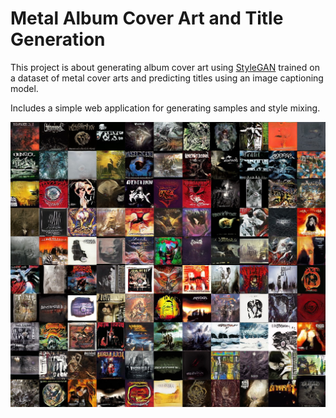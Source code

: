 # Metal Album Cover Art and Title Generation

This project is about generating album cover art using [StyleGAN](https://github.com/NVlabs/stylegan) trained on a dataset of metal cover arts and predicting titles using an image captioning model.

Includes a simple web application for generating samples and style mixing.

![Generated Samples](./fakes.jpg "Uncurated set of generated samples")
